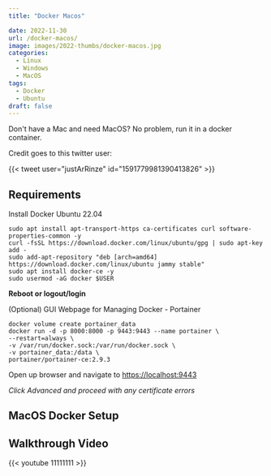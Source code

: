 ```yaml
---
title: "Docker Macos"

date: 2022-11-30
url: /docker-macos/
image: images/2022-thumbs/docker-macos.jpg
categories:
  - Linux
  - Windows
  - MacOS
tags:
  - Docker
  - Ubuntu
draft: false
---
```

Don't have a Mac and need MacOS? No problem, run it in a docker container. 
<!--more-->

Credit goes to this twitter user:

{{< tweet user="justArRinze" id="1591779981390413826" >}}

## Requirements

Install Docker Ubuntu 22.04

```
sudo apt install apt-transport-https ca-certificates curl software-properties-common -y
curl -fsSL https://download.docker.com/linux/ubuntu/gpg | sudo apt-key add -
sudo add-apt-repository "deb [arch=amd64] https://download.docker.com/linux/ubuntu jammy stable"
sudo apt install docker-ce -y
sudo usermod -aG docker $USER
```

**Reboot or logout/login**

(Optional) GUI Webpage for Managing Docker - Portainer

```
docker volume create portainer_data
docker run -d -p 8000:8000 -p 9443:9443 --name portainer \
--restart=always \
-v /var/run/docker.sock:/var/run/docker.sock \
-v portainer_data:/data \
portainer/portainer-ce:2.9.3
```

Open up browser and navigate to <https://localhost:9443> 

_Click Advanced and proceed with any certificate errors_

## MacOS Docker Setup





## Walkthrough Video

{{< youtube 11111111 >}}
